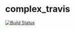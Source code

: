 # complex_travis
[![Build Status](https://travis-ci.com/g-ordey/matrix_travis.svg?branch=master)](https://travis-ci.com/g-ordey/matrix_travis)
